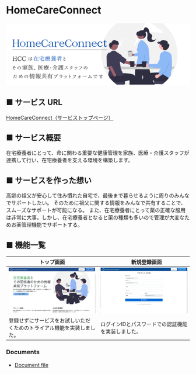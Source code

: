 # HomeCareConnect
![ヘッダー画像](/docs/img/Readme/hcc_readme.png)


## ■ サービス URL

[HomeCareConnect（サービストップページ）](https://yonex0821naoki.net/)

## ■ サービス概要

在宅療養者にとって、命に関わる重要な健康管理を家族、医療・介護スタッフが連携して行い、在宅療養者を支える環境を構築します。

## ■ サービスを作った想い

高齢の祖父が安心して住み慣れた自宅で、最後まで暮らせるように周りのみんなでサポートしたい。
そのために祖父に関する情報をみんなで共有することで、スムーズなサポートが可能になる。
また、在宅療養者にとって薬の正確な服用は非常に大事。しかし、在宅療養者となると薬の種類も多いので管理が大変なためお薬管理機能でサポートする。

## ■ 機能一覧

| トップ画面 |　新規登録画面 |
| ---- | ---- |
| ![Top画面](/docs/img/Readme/top-page.png) | ![新規登録画面](/docs/img/Readme/sign-up-page.png) |
| 登録せずにサービスをお試しいただくためのトライアル機能を実装しました。 | ログインIDとパスワードでの認証機能を実装しました。 |

### Documents
- [Document file](./docs/documentation.md)
